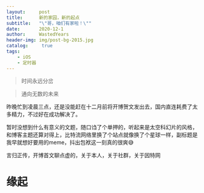 ```yaml
---
layout:     post
title:      新的家园，新的起点
subtitle:   "\"哥，咱们有家啦！\""
date:       2020-12-1
author:     WastedYears
header-img: img/post-bg-2015.jpg
catalog: 	 true
tags:
    - iOS
    - 定时器
---
```


> 时间永远分岔

> 通向无数的未来

昨晚忙到凌晨三点，还是没能赶在十二月前将开博贺文发出去，国内直连耗费了太多精力，不过好在成功解决了。

暂时没想到什么有意义的文题，随口诌了个单押的，听起来是太空科幻片的风格，和博客主题还算对得上，比特流网络里换了个站点就像换了个星球一样，副标题是我早就想好要用的meme，抖出包袱这一刻真的很爽😅

言归正传，开博首文聊点虚的，关于本人，关于社群，关于因特网

# 缘起

